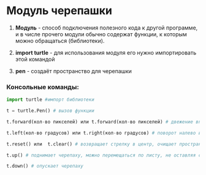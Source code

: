 # Модуль черепашки
1. **Модуль** - способ подключения полезного кода к другой программе, и в числе прочего модули обычно содержат функции, к которым можно обращаться (библиотеки).

2. **import turtle** - для использования модуля его нужно импортировать этой командой

3. **pen** - создаёт пространство для черепашки

### Консольные команды: 

```python
import turtle #импорт библиотеки

t = turtle.Pen() # вызов функции

t.forward(кол-во пикселей) или t.forward(кол-во пикселей) # двежение вперед или назад на указанное кол-вопикселей

t.left(кол-во градусов) или t.right(кол-во градусов) # поворот налево или направо на указанное кол-во градусов

t.reset() или  t.clear() # возвращает стрелку в центр, очищает пространство

t.up() # поднимает черепаху, можно перемещаться по листу, не оставляя следа

t.down() # опускает черепаху
```